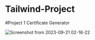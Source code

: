 # Tailwind-Project


#Project 1   Certificate Generator 

![Screenshot from 2023-09-21 02-16-22](https://github.com/Rahul577503/Tailwind-Project/assets/82811506/8e607fbc-f670-47b1-a58a-6a333fa15ec5)
